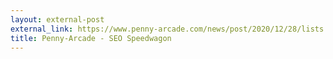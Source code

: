 ```yaml
---
layout: external-post
external_link: https://www.penny-arcade.com/news/post/2020/12/28/lists
title: Penny-Arcade - SEO Speedwagon
---
```

